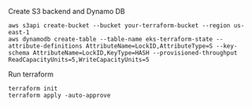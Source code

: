Create S3 backend and Dynamo DB

```
aws s3api create-bucket --bucket your-terraform-bucket --region us-east-1
aws dynamodb create-table --table-name eks-terraform-state --attribute-definitions AttributeName=LockID,AttributeType=S --key-schema AttributeName=LockID,KeyType=HASH --provisioned-throughput ReadCapacityUnits=5,WriteCapacityUnits=5
```

Run terraform

```
terraform init
terraform apply -auto-approve

```
